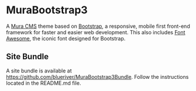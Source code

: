 # MuraBootstrap3
A [Mura CMS](http://www.getmura.com) theme based on [Bootstrap](http://getbootstrap.com/), a responsive, mobile first front-end framework for faster and easier web development. This also includes [Font Awesome](http://fontawesome.io/), the iconic font designed for Bootstrap.

## Site Bundle
A site bundle is available at https://github.com/blueriver/MuraBootstrap3Bundle. Follow the instructions located in the README.md file.
